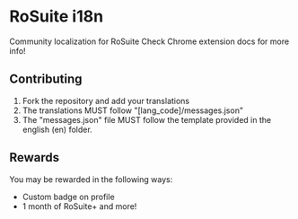 # RoSuite i18n
Community localization for RoSuite
Check Chrome extension docs for more info!
## Contributing
1. Fork the repository and add your translations
2. The translations MUST follow "[lang_code]/messages.json"
3. The "messages.json" file MUST follow the template provided in the english (en) folder.

## Rewards
You may be rewarded in the following ways:
- Custom badge on profile
- 1 month of RoSuite+
and more!
